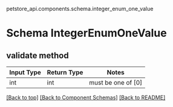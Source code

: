 petstore_api.components.schema.integer_enum_one_value
# Schema IntegerEnumOneValue

## validate method
Input Type | Return Type | Notes
------------ | ------------- | -------------
int | int | must be one of [0]

[[Back to top]](#top) [[Back to Component Schemas]](../../../README.md#Component-Schemas) [[Back to README]](../../../README.md)
